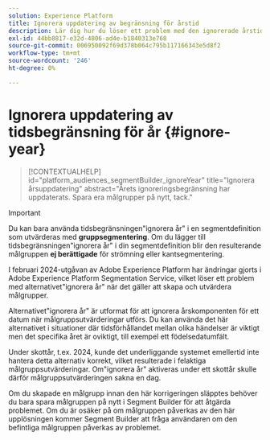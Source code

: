 ```yaml
---
solution: Experience Platform
title: Ignorera uppdatering av begränsning för årstid
description: Lär dig hur du löser ett problem med den ignorerade årstidsbegränsningen.
exl-id: 44bb8817-e32d-4806-ad4e-b1840313e768
source-git-commit: 006950092f69d378b064c795b117166343e5d8f2
workflow-type: tm+mt
source-wordcount: '246'
ht-degree: 0%

---
```


# Ignorera uppdatering av tidsbegränsning för år {#ignore-year}

>[!CONTEXTUALHELP]
>id="platform_audiences_segmentBuilder_ignoreYear"
>title="Ignorera årsuppdatering"
>abstract="Årets ignoreringsbegränsning har uppdaterats. Spara era målgrupper på nytt, tack."

>[!IMPORTANT]
>
>Du kan bara använda tidsbegränsningen&quot;ignorera år&quot; i en segmentdefinition som utvärderas med **gruppsegmentering**. Om du lägger till tidsbegränsningen&quot;ignorera år&quot; i din segmentdefinition blir den resulterande målgruppen **ej berättigade** för strömning eller kantsegmentering.

I februari 2024-utgåvan av Adobe Experience Platform har ändringar gjorts i Adobe Experience Platform Segmentation Service, vilket löser ett problem med alternativet&quot;ignorera år&quot; när det gäller att skapa och utvärdera målgrupper.

Alternativet&quot;ignorera år&quot; är utformat för att ignorera årskomponenten för ett datum när målgruppsutvärderingar utförs. Du kan använda det här alternativet i situationer där tidsförhållandet mellan olika händelser är viktigt men det specifika året är oviktigt, till exempel ett födelsedatumfält.

Under skottår, t.ex. 2024, kunde det underliggande systemet emellertid inte hantera detta alternativ korrekt, vilket resulterade i felaktiga målgruppsutvärderingar. Om&quot;ignorera år&quot; aktiveras under ett skottår skulle därför målgruppsutvärderingen sakna en dag.

Om du skapade en målgrupp innan den här korrigeringen släpptes behöver du bara spara målgruppen på nytt i Segment Builder för att åtgärda problemet. Om du är osäker på om målgruppen påverkas av den här upplösningen kommer Segment Builder att fråga användaren om den befintliga målgruppen påverkas av problemet.
